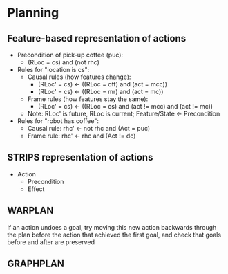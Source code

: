 # Planning

## Feature-based representation of actions

- Precondition of pick-up coffee (puc):
  - (RLoc = cs) and (not rhc)
- Rules for "location is cs":
  - Causal rules (how features change):
    - (RLoc' = cs) <- ((RLoc = off) and (act = mcc))
    - (RLoc' = cs) <- ((RLoc = mr) and (act = mc))
  - Frame rules (how features stay the same):
    - (RLoc' = cs) <- ((RLoc = cs) and (act != mcc) and (act != mc))
  - Note: RLoc' is future, RLoc is current; Feature/State <- Precondition
- Rules for "robot has coffee":
  - Causal rule: rhc' <- not rhc and (Act = puc)
  - Frame rule: rhc' <- rhc and (Act != dc)

## STRIPS representation of actions

- Action
  - Precondition
  - Effect

## WARPLAN

If an action undoes a goal, try moving this new action backwards through the plan before the action that achieved the first goal, and check that goals before and after are preserved

## GRAPHPLAN











